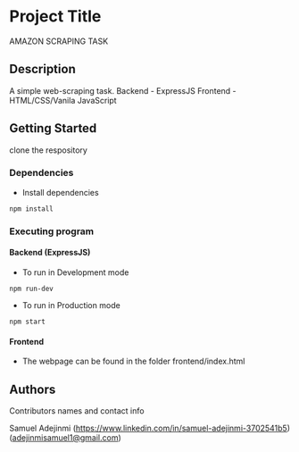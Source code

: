 # Project Title

AMAZON SCRAPING TASK

## Description

A simple web-scraping task.
Backend - ExpressJS
Frontend - HTML/CSS/Vanila JavaScript

## Getting Started
clone the respository

### Dependencies

* Install dependencies
```
npm install
```

### Executing program
#### Backend (ExpressJS)
* To run in Development mode
```
npm run-dev
```

* To run in Production mode
```
npm start
```

#### Frontend 
* The webpage can be found in the folder frontend/index.html

## Authors

Contributors names and contact info

Samuel Adejinmi
(https://www.linkedin.com/in/samuel-adejinmi-3702541b5)
(adejinmisamuel1@gmail.com)
